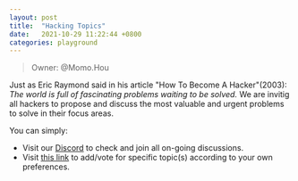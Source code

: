 ```yaml
---
layout: post
title:  "Hacking Topics"
date:   2021-10-29 11:22:44 +0800
categories: playground
---
```


> Owner: @Momo.Hou

Just as Eric Raymond said in his article "How To Become A Hacker"(2003): _The world is full of fascinating problems waiting to be solved._ We are invitig all hackers to propose and discuss the most valuable and urgent problems to solve in their focus areas. 

You can simply:

- Visit our [Discord][Discord] to check and join all on-going discussions. 
- Visit [this link][HackathonDAO] to add/vote for specific topic(s) according to your own preferences.

[Discord]: https://hackerlink.io/
[HackathonDAO]: https://hackerlink.io/